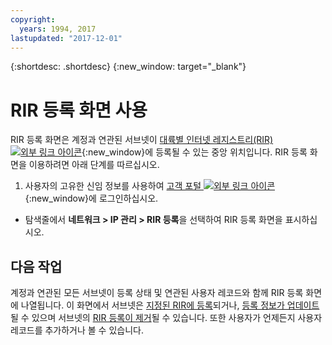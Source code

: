 ```yaml
---
copyright:
  years: 1994, 2017
lastupdated: "2017-12-01"
---
```


{:shortdesc: .shortdesc}
{:new_window: target="_blank"}

# RIR 등록 화면 사용

RIR 등록 화면은 계정과 연관된 서브넷이 [대륙별 인터넷 레지스트리(RIR) ![외부 링크 아이콘](../../icons/launch-glyph.svg "외부 링크 아이콘")](https://en.wikipedia.org/wiki/Regional_Internet_registry){:new_window}에 등록될 수 있는 중앙 위치입니다. RIR 등록 화면을 이용하려면 아래 단계를 따르십시오. 

1. 사용자의 고유한 신임 정보를 사용하여 [고객 포털 ![외부 링크 아이콘](../../icons/launch-glyph.svg "외부 링크 아이콘")](https://control.softlayer.com/){:new_window}에 로그인하십시오. 
* 탐색줄에서 **네트워크 > IP 관리 > RIR 등록**을 선택하여 RIR 등록 화면을 표시하십시오. 

## 다음 작업

계정과 연관된 모든 서브넷이 등록 상태 및 연관된 사용자 레코드와 함께 RIR 등록 화면에 나열됩니다. 이 화면에서 서브넷은 [지정된 RIR에 등록](register-subnet-rir.html)되거나, [등록 정보가 업데이트](update-registered-subnet.html)될 수 있으며 서브넷의 [RIR 등록이 제거](register-subnet-rir.html)될 수 있습니다. 또한 사용자가 언제든지 사용자 레코드를 추가하거나 볼 수 있습니다. 
